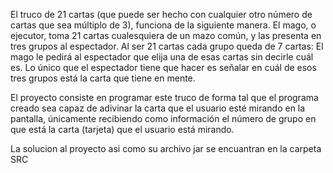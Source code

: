 El truco de 21 cartas (que puede ser hecho con cualquier otro número de cartas que sea múltiplo de 3),
funciona de la siguiente manera. El mago, o ejecutor, toma 21 cartas cualesquiera de un mazo común, y
las presenta en tres grupos al espectador. Al ser 21 cartas cada grupo queda de 7 cartas:
El mago le pedirá al espectador que elija una de esas cartas
sin decirle cuál es. Lo único que el espectador tiene que
hacer es señalar en cuál de esos tres grupos está la carta
que tiene en mente.


El proyecto consiste en programar este truco de forma tal que el programa creado sea capaz de adivinar
la carta que el usuario esté mirando en la pantalla, únicamente recibiendo como información el número
de grupo en que está la carta (tarjeta) que el usuario está mirando.

La solucion al proyecto asi como su archivo jar se encuantran en la carpeta SRC